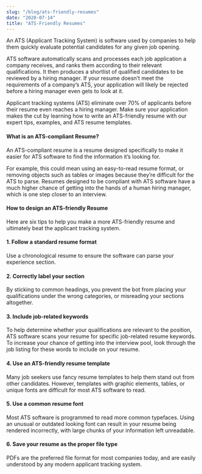 ```yaml
---
slug: "/blog/ats-friendly-resumes"
date: "2020-07-14"
title: "ATS-Friendly Resumes"
---
```


An ATS (Applicant Tracking System) is software used by companies to help them quickly evaluate potential candidates for any given job opening.

ATS software automatically scans and processes each job application a company receives, and ranks them according to their relevant qualifications. It then produces a shortlist of qualified candidates to be reviewed by a hiring manager. If your resume doesn’t meet the requirements of a company’s ATS, your application will likely be rejected before a hiring manager even gets to look at it.

Applicant tracking systems (ATS) eliminate over 70% of applicants before their resume even reaches a hiring manager. Make sure your application makes the cut by learning how to write an ATS-friendly resume with our expert tips, examples, and ATS resume templates.

#### What is an ATS-compliant Resume?

An ATS-compliant resume is a resume designed specifically to make it easier for ATS software to find the information it’s looking for.

For example, this could mean using an easy-to-read resume format, or removing objects such as tables or images because they’re difficult for the ATS to parse. Resumes designed to be compliant with ATS software have a much higher chance of getting into the hands of a human hiring manager, which is one step closer to an interview.

#### How to design an ATS-friendly Resume

Here are six tips to help you make a more ATS-friendly resume and ultimately beat the applicant tracking system.

#### 1. Follow a standard resume format

Use a chronological resume to ensure the software can parse your experience section.

#### 2. Correctly label your section

By sticking to common headings, you prevent the bot from placing your qualifications under the wrong categories, or misreading your sections altogether.

#### 3. Include job-related keywords

To help determine whether your qualifications are relevant to the position, ATS software scans your resume for specific job-related resume keywords. To increase your chance of getting into the interview pool, look through the job listing for these words to include on your resume.

#### 4. Use an ATS-friendly resume template

Many job seekers use fancy resume templates to help them stand out from other candidates. However, templates with graphic elements, tables, or unique fonts are difficult for most ATS software to read.

#### 5. Use a common resume font

Most ATS software is programmed to read more common typefaces. Using an unusual or outdated looking font can result in your resume being rendered incorrectly, with large chunks of your information left unreadable.

#### 6. Save your resume as the proper file type

PDFs  are the preferred file format for most companies today, and are easily understood by any modern applicant tracking system.

